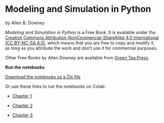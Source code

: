 # Modeling and Simulation in Python

by Allen B. Downey

*Modeling and Simulation in Python* is a Free Book. It is available under the [Creative Commons Attribution-NonCommercial-ShareAlike 4.0 International (CC BY-NC-SA 4.0)](https://creativecommons.org/licenses/by-nc-sa/4.0/), which means that you are free to copy and modify it, as long as you attribute the work and don’t use it for commercial purposes.

Other Free Books by Allen Downey are available from [Green Tea Press](https://greenteapress.com/wp/).

**Run the notebooks**

[Download the notebooks as a Zip file](https://github.com/AllenDowney/ModSimPy/raw/master/ModSimPyNotebooks.zip)

Or use these links to run the notebooks on Colab:

* [Chapter 1](https://colab.research.google.com/github/AllenDowney/ModSimPy/blob/master/chapters/chap01.ipynb)

* [Chapter 2](https://colab.research.google.com/github/AllenDowney/ModSimPy/blob/master/chapters/chap02.ipynb)

* [Chapter 3](https://colab.research.google.com/github/AllenDowney/ModSimPy/blob/master/chapters/chap03.ipynb)


